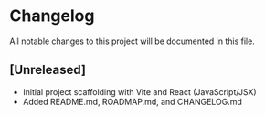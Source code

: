 # Changelog

All notable changes to this project will be documented in this file.

## [Unreleased]

- Initial project scaffolding with Vite and React (JavaScript/JSX)
- Added README.md, ROADMAP.md, and CHANGELOG.md
